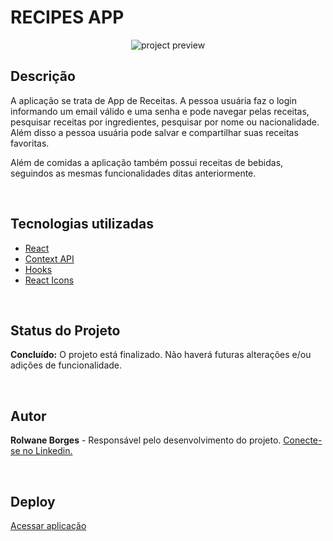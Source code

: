 # RECIPES APP
<div align="center">
  
  ![project preview](https://raw.githubusercontent.com/rolwane/recipes-app/main/src/images/preview.gif)
  
</div>

## Descrição

A aplicação se trata de App de Receitas. A pessoa usuária faz o login informando um email válido e uma senha e pode navegar pelas receitas, pesquisar receitas por ingredientes, pesquisar por nome ou nacionalidade.
Além disso a pessoa usuária pode salvar e compartilhar suas receitas favoritas.

Além de comidas a aplicação também possui receitas de bebidas, seguindos as mesmas funcionalidades ditas anteriormente.

<br />

## Tecnologias utilizadas

- [React](https://pt-br.reactjs.org/)
- [Context API](https://pt-br.reactjs.org/docs/context.html)
- [Hooks](https://pt-br.reactjs.org/docs/hooks-intro.html)
- [React Icons](https://react-icons.github.io/react-icons/)

<br />

## Status do Projeto

**Concluído:** O projeto está finalizado. Não haverá futuras alterações e/ou adições de funcionalidade.

<br />

## Autor

**Rolwane Borges** - Responsável pelo desenvolvimento do projeto.
[Conecte-se no Linkedin.](https://www.linkedin.com/in/rolwane/)

<br />

## Deploy ##
[Acessar aplicação](https://rolwane-recipes-app.vercel.app/)
